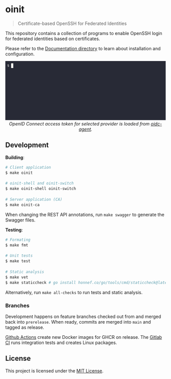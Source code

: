 # oinit
> Certificate-based OpenSSH for Federated Identities

This repository contains a collection of programs to enable OpenSSH login for federated identities based on certificates.

Please refer to the [Documentation directory](Documentation/README.md) to learn about installation and configuration.

<p align="center">
  <img src=".github/oinit.gif" /><br>
  <i>OpenID Connect access token for selected provider is loaded from <a href="https://github.com/indigo-dc/oidc-agent">oidc-agent</a>.</i>
</p>

## Development

**Building**:

```sh
# Client application
$ make oinit

# oinit-shell and oinit-switch
$ make oinit-shell oinit-switch

# Server application (CA)
$ make oinit-ca
```

When changing the REST API annotations, run `make swagger` to generate the Swagger files.

**Testing**:

```sh
# Formating
$ make fmt

# Unit tests
$ make test

# Static analysis
$ make vet
$ make staticcheck # go install honnef.co/go/tools/cmd/staticcheck@latest
```

Alternatively, run `make all-checks` to run tests and static analysis.

### Branches

Development happens on feature branches checked out from and merged back into `prerelease`.
When ready, commits are merged into `main` and tagged as release.

[Github Actions](https://github.com/lbrocke/oinit/actions) create new Docker images for GHCR on release. The [Gitlab CI](https://codebase.helmholtz.cloud/m-team/oidc/ssh/oinit/-/pipelines) runs integration tests and creates Linux packages.

## License

This project is licensed under the [MIT License](LICENSE).
